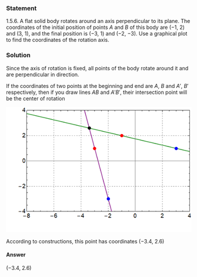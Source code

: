 ###  Statement

$1.5.6.$ A flat solid body rotates around an axis perpendicular to its plane. The coordinates of the initial position of points $A$ and $B$ of this body are ($-1$, $2$) and ($3$, $1$), and the final position is ($-3$, $1$) and ($-2$, $-3$). Use a graphical plot to find the coordinates of the rotation axis.

### Solution

Since the axis of rotation is fixed, all points of the body rotate around it and are perpendicular in direction.

If the coordinates of two points at the beginning and end are $A$, $B$ and $A'$, $B'$ respectively, then if you draw lines $AB$ and $A'B'$, their intersection point will be the center of rotation

![ Intersection point of lines |565x380, 59%](../../img/1.5.6/graph.png)

According to constructions, this point has coordinates $(-3.4,~ 2.6)$

#### Answer

$(-3.4,\; 2.6)$